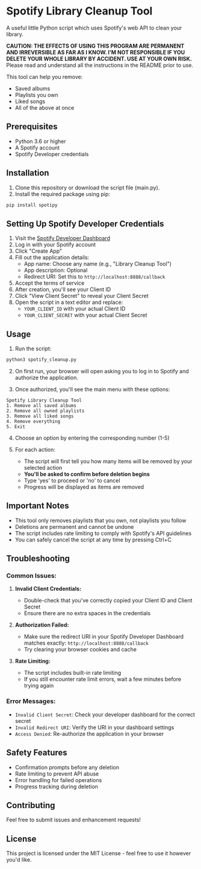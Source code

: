 # Spotify Library Cleanup Tool
A useful little Python script which uses Spotify's web API to clean your library.

**CAUTION: THE EFFECTS OF USING THIS PROGRAM ARE PERMANENT AND IRREVERSIBLE AS FAR AS I KNOW. I'M NOT RESPONSIBLE IF YOU DELETE YOUR WHOLE LIBRARY BY ACCIDENT. USE AT YOUR OWN RISK.** Please read and understand all the instructions in the README prior to use.

This tool can help you remove:
- Saved albums
- Playlists you own
- Liked songs
- All of the above at once

## Prerequisites

- Python 3.6 or higher
- A Spotify account
- Spotify Developer credentials

## Installation

1. Clone this repository or download the script file (main.py).
2. Install the required package using pip:
```bash
pip install spotipy
```

## Setting Up Spotify Developer Credentials

1. Visit the [Spotify Developer Dashboard](https://developer.spotify.com/dashboard)
2. Log in with your Spotify account
3. Click "Create App"
4. Fill out the application details:
   - App name: Choose any name (e.g., "Library Cleanup Tool")
   - App description: Optional
   - Redirect URI: Set this to `http://localhost:8888/callback`
5. Accept the terms of service
6. After creation, you'll see your Client ID
7. Click "View Client Secret" to reveal your Client Secret
8. Open the script in a text editor and replace:
   - `YOUR_CLIENT_ID` with your actual Client ID
   - `YOUR_CLIENT_SECRET` with your actual Client Secret

## Usage

1. Run the script:
```bash
python3 spotify_cleanup.py
```

2. On first run, your browser will open asking you to log in to Spotify and authorize the application.

3. Once authorized, you'll see the main menu with these options:
```
Spotify Library Cleanup Tool
1. Remove all saved albums
2. Remove all owned playlists
3. Remove all liked songs
4. Remove everything
5. Exit
```

4. Choose an option by entering the corresponding number (1-5)

5. For each action:
   - The script will first tell you how many items will be removed by your selected action
   - **You'll be asked to confirm before deletion begins**
   - Type 'yes' to proceed or 'no' to cancel
   - Progress will be displayed as items are removed

## Important Notes

- This tool only removes playlists that you own, not playlists you follow
- Deletions are permanent and cannot be undone
- The script includes rate limiting to comply with Spotify's API guidelines
- You can safely cancel the script at any time by pressing Ctrl+C

## Troubleshooting

### Common Issues:

1. **Invalid Client Credentials:**
   - Double-check that you've correctly copied your Client ID and Client Secret
   - Ensure there are no extra spaces in the credentials

2. **Authorization Failed:**
   - Make sure the redirect URI in your Spotify Developer Dashboard matches exactly: `http://localhost:8888/callback`
   - Try clearing your browser cookies and cache

3. **Rate Limiting:**
   - The script includes built-in rate limiting
   - If you still encounter rate limit errors, wait a few minutes before trying again

### Error Messages:

- `Invalid Client Secret`: Check your developer dashboard for the correct secret
- `Invalid Redirect URI`: Verify the URI in your dashboard settings
- `Access Denied`: Re-authorize the application in your browser

## Safety Features

- Confirmation prompts before any deletion
- Rate limiting to prevent API abuse
- Error handling for failed operations
- Progress tracking during deletion

## Contributing

Feel free to submit issues and enhancement requests!

## License

This project is licensed under the MIT License - feel free to use it however you'd like.
